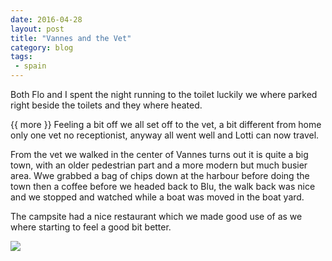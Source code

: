 ```yaml
---
date: 2016-04-28
layout: post
title: "Vannes and the Vet"
category: blog
tags:
 - spain 
---
```


<!--start excerpt-->
Both Flo and I spent the night running to the toilet luckily we where parked right beside the toilets and they where heated.

{{ more }}
Feeling a bit off we all set off to the vet, a bit different from home only one vet no receptionist, anyway all went well and Lotti can now travel.

From the vet we walked in the center of Vannes turns out it is quite a big town, with an older pedestrian part and a more modern but much busier area. Wwe grabbed a bag of chips down at the harbour before doing the town then a coffee before we headed back to Blu, the walk back was nice and we stopped and watched while a boat was moved in the boat yard.

The campsite had a nice restaurant which we made good use of as we where starting to feel a good bit better. 

![](/images/2016/2016-04-28-vannes-and-vet.jpg)
